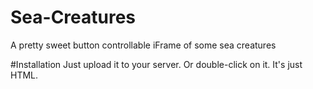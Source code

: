 # Sea-Creatures
A pretty sweet button controllable iFrame of some sea creatures

#Installation
Just upload it to your server. Or double-click on it. It's just HTML.
